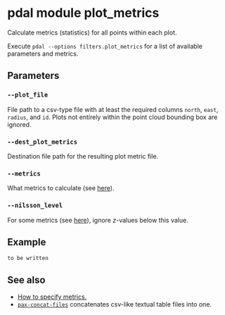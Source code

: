 # pdal module plot_metrics

Calculate metrics (statistics) for all points within each plot. 

Execute `pdal --options filters.plot_metrics` for a list of available parameters and metrics.


## Parameters

### `--plot_file`
File path to a csv-type file with at least the required columns `north`, `east`, `radius`, and `id`. 
Plots not entirely within the point cloud bounding box are ignored. 

### `--dest_plot_metrics`
Destination file path for the resulting plot metric file.

### `--metrics`
What metrics to calculate (see [here](metrics-how-to-specify.md)).

### `--nilsson_level`
For some metrics (see [here](metrics-how-to-specify.md)), ignore *z*-values below this value.


## Example

	to be written


## See also

- [How to specify metrics.](metrics-how-to-specify.md)
- [`pax-concat-files`](pax-concat-files.md) concatenates csv-like textual table files into one.
